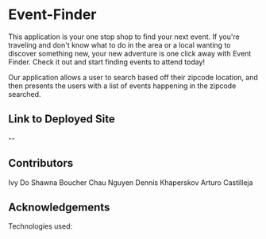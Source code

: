 # Event-Finder 
This application is your one stop shop to find your next event. If you're traveling and don't know what to do in the area or a local wanting to discover something new, your new adventure is one click away with Event Finder. Check it out and start finding events to attend today! 

Our application allows a user to search based off their zipcode location, and then presents the users with a list of events happening in the zipcode searched. 

## Link to Deployed Site
--

## Contributors
Ivy Do
Shawna Boucher
Chau Nguyen
Dennis Khaperskov 
Arturo Castilleja

## Acknowledgements
Technologies used: 